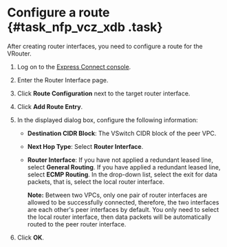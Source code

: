 # Configure a route {#task_nfp_vcz_xdb .task}

After creating router interfaces, you need to configure a route for the VRouter.

1.  Log on to the [Express Connect console](https://partners-intl.aliyun.com/login-required#/ri). 
2.  Enter the Router Interface page. 
3.  Click **Route Configuration** next to the target router interface. 
4.  Click **Add Route Entry**. 
5.  In the displayed dialog box, configure the following information: 
    -   **Destination CIDR Block**: The VSwitch CIDR block of the peer VPC.
    -   **Next Hop Type**: Select **Router Interface**.
    -   **Router Interface**: If you have not applied a redundant leased line, select **General Routing**. If you have applied a redundant leased line, select **ECMP Routing**. In the drop-down list, select the exit for data packets, that is, select the local router interface.

        **Note:** Between two VPCs, only one pair of router interfaces are allowed to be successfully connected, therefore, the two interfaces are each other's peer interfaces by default. You only need to select the local router interface, then data packets will be automatically routed to the peer router interface.

6.  Click **OK**. 

